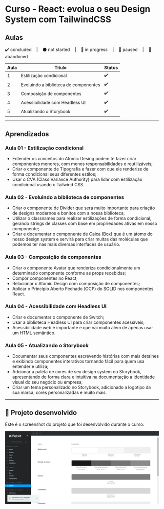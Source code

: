 # Curso - React: evolua o seu Design System com TailwindCSS

## Aulas
<p>
  ✔️ concluded &nbsp;&nbsp;&nbsp;|&nbsp;&nbsp;&nbsp;
  ⚫ not started &nbsp;&nbsp;&nbsp;|&nbsp;&nbsp;&nbsp;
  🔵 in progress &nbsp;&nbsp;&nbsp;|&nbsp;&nbsp;&nbsp;
  🔶 paused &nbsp;&nbsp;&nbsp;|&nbsp;&nbsp;&nbsp;
  🔴 abandoned 
</p>

| Aula | Titulo | Status |
| --- | --- | --- |
| 1 | Estilização condicional | ✔️ |
| 2 | Evoluindo a biblioteca de componentes | ✔️ |
| 3 | Composição de componentes | ✔️ |
| 4 | Acessibilidade com Headless UI | ✔️ |
| 5 | Atualizando o Storybook | ✔️ |

---

## Aprendizados

### Aula 01 - Estilização condicional
<ul>
  <li>Entender os conceitos do Atomic Desing podem te fazer criar componentes menores, com menos responsabilidades e reutilizáveis;</li>
  <li>Criar o componente de Tipografia e fazer com que ele renderize de forma condicional seus diferentes estilos;</li>
  <li>Usar o CVA (Class Variance Authority) para lidar com estilização condicional usando o Tailwind CSS.</li>
</ul>

### Aula 02 - Evoluindo a biblioteca de componentes
<ul>
  <li>Criar o componente de Divider que será muito importante para criação de designs modernos e bonitos com a nossa biblioteca;</li>
  <li>Utilizar o classnames para realizar estilizações de forma condicional, gerando strings de classes com base em propriedades ativas em nosso componente;</li>
  <li>Criar e documentar o componente de Caixa (Box) que é um átomo do nosso design system e servirá para criar muitas das moléculas que podemos ter nas mais diversas interfaces de usuário.</li>
</ul>

### Aula 03 - Composição de componentes
<ul>
  <li>Criar o componente Avatar que renderiza condicionalmente um determinado componente conforme as props recebidas;</li>
  <li>Compor componentes no React;</li>
  <li>Relacionar o Atomic Design com composição de componentes;</li>
  <li>Aplicar o Princípio Aberto Fechado (OCP) do SOLID nos componentes React.</li>
</ul>

### Aula 04 - Acessibilidade com Headless UI
<ul>
  <li>Criar e documentar o componente de Switch;</li>
  <li>Usar a biblioteca Headless UI para criar componentes acessíveis;</li>
  <li>Acessibilidade web é importante e que vai muito além de apenas usar um HTML semântico.</li>
</ul>

### Aula 05 - Atualizando o Storybook
<ul>
  <li>Documentar seus componentes escrevendo histórias com mais detalhes e exibindo componentes interativos tornando fácil para quem usa entender e utiliza;</li>
  <li>Adcionar a paleta de cores de seu design system no Storybook, apresentando de forma clara e intuitiva na documentação a identidade visual do seu negócio ou empresa;</li>
  <li>Criar um tema personalizado no Storybook, adicionado a logotipo da sua marca, cores personalizadas e muito mais.</li>
</ul>

---

## 🎯 Projeto desenvolvido
Este é o screenshot do projeto que foi desenvolvido durante o curso:

<p align="center">
  <img alt="Miniatura da imagem do projeto"src="../../.github/thumbs/alfabit2-preview.svg">
</p>